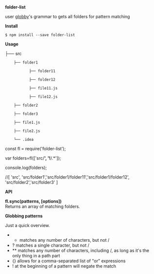 **folder-list**  

user [globby](https://www.npmjs.com/package/globby)'s grammar to gets all folders for pattern matching  

**Install**  

`$ npm install --save folder-list`  

**Usage**  

├── src  

        ├── folder1  
        
               ├── folder11  
               
               ├── folder12  
               
               ├── file11.js  
               
               ├── file12.js  
               
        ├── folder2  
        
        ├── folder3  
        
        ├── file1.js  
        
        ├── file2.js  
        
        └── .idea  
        
 const fl = require('folder-list');  

 var folders=fl(['src/**', '!**/.*']);  
 
 console.log(folders);  
 
 //[ 'src', 'src/folder1','src/folder1/folder11','src/folder1/folder12', 'src/folder2','src/folder3' ]  

**API**  

**fl.sync(patterns, [options])**  
Returns an array of matching folders.  

**Globbing patterns**  

Just a quick overview.  

- * matches any number of characters, but not /
- ? matches a single character, but not /
- ** matches any number of characters, including /, as long as it's the only thing in a path part
- {} allows for a comma-separated list of "or" expressions
- ! at the beginning of a pattern will negate the match
